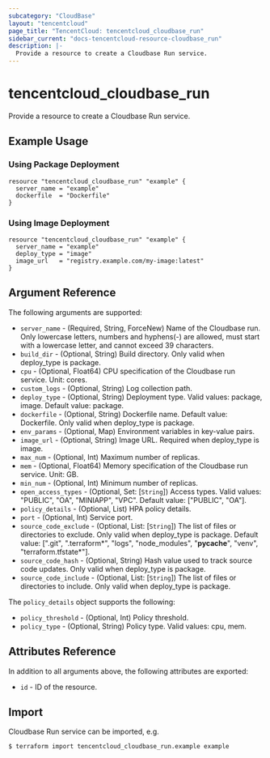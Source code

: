 ```yaml
---
subcategory: "CloudBase"
layout: "tencentcloud"
page_title: "TencentCloud: tencentcloud_cloudbase_run"
sidebar_current: "docs-tencentcloud-resource-cloudbase_run"
description: |-
  Provide a resource to create a Cloudbase Run service.
---
```


# tencentcloud_cloudbase_run

Provide a resource to create a Cloudbase Run service.

## Example Usage

### Using Package Deployment

```hcl
resource "tencentcloud_cloudbase_run" "example" {
  server_name = "example"
  dockerfile  = "Dockerfile"
}
```

### Using Image Deployment

```hcl
resource "tencentcloud_cloudbase_run" "example" {
  server_name = "example"
  deploy_type = "image"
  image_url   = "registry.example.com/my-image:latest"
}
```

## Argument Reference

The following arguments are supported:

* `server_name` - (Required, String, ForceNew) Name of the Cloudbase run. Only lowercase letters, numbers and hyphens(-) are allowed, must start with a lowercase letter, and cannot exceed 39 characters.
* `build_dir` - (Optional, String) Build directory. Only valid when deploy_type is package.
* `cpu` - (Optional, Float64) CPU specification of the Cloudbase run service. Unit: cores.
* `custom_logs` - (Optional, String) Log collection path.
* `deploy_type` - (Optional, String) Deployment type. Valid values: package, image. Default value: package.
* `dockerfile` - (Optional, String) Dockerfile name. Default value: Dockerfile. Only valid when deploy_type is package.
* `env_params` - (Optional, Map) Environment variables in key-value pairs.
* `image_url` - (Optional, String) Image URL. Required when deploy_type is image.
* `max_num` - (Optional, Int) Maximum number of replicas.
* `mem` - (Optional, Float64) Memory specification of the Cloudbase run service. Unit: GB.
* `min_num` - (Optional, Int) Minimum number of replicas.
* `open_access_types` - (Optional, Set: [`String`]) Access types. Valid values: "PUBLIC", "OA", "MINIAPP", "VPC". Default value: ["PUBLIC", "OA"].
* `policy_details` - (Optional, List) HPA policy details.
* `port` - (Optional, Int) Service port.
* `source_code_exclude` - (Optional, List: [`String`]) The list of files or directories to exclude. Only valid when deploy_type is package. Default value: [".git", ".terraform*", "logs", "node_modules", "__pycache__", "venv", "terraform.tfstate*"].
* `source_code_hash` - (Optional, String) Hash value used to track source code updates. Only valid when deploy_type is package.
* `source_code_include` - (Optional, List: [`String`]) The list of files or directories to include. Only valid when deploy_type is package.

The `policy_details` object supports the following:

* `policy_threshold` - (Optional, Int) Policy threshold.
* `policy_type` - (Optional, String) Policy type. Valid values: cpu, mem.

## Attributes Reference

In addition to all arguments above, the following attributes are exported:

* `id` - ID of the resource.



## Import

Cloudbase Run service can be imported, e.g.

```sh
$ terraform import tencentcloud_cloudbase_run.example example
```

